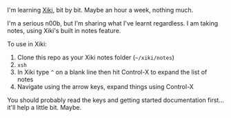 I'm learning [Xiki](http://xiki.org/), bit by bit. Maybe an hour a week, nothing much.

I'm a serious n00b, but I'm sharing what I've learnt regardless. I am taking notes, using Xiki's built in notes feature.

To use in Xiki:

  1. Clone this repo as your Xiki notes folder (`~/xiki/notes`)
  2. `xsh`
  3. In Xiki type `^` on a blank line then hit Control-X to expand the list of notes
  4. Navigate using the arrow keys, expand things using Control-X

You should probably read the keys and getting started documentation first... it'll help a little bit. Maybe.

